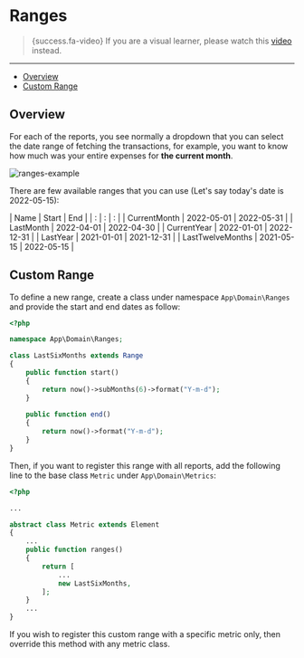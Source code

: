 # Ranges

> {success.fa-video} If you are a visual learner, please watch this [video](https://www.youtube.com/watch?v=35TLPjXVuOI&list=PLw5MK6ws-o1_rNobmZCmnH5G11vwCiKKk&index=5&ab_channel=ILoveMathAcademy) instead.

---

- [Overview](#overview)
- [Custom Range](#custom-range)

<a name="overview"></a>
## Overview

For each of the reports, you see normally a dropdown that you can select the date range of fetching the transactions, for example, you want to know how much was your entire expenses for **the current month**.  

![ranges-example](/images/ranges-example.png)

There are few available ranges that you can use (Let's say today's date is 2022-05-15):
 

| Name | Start | End |
| : |   :   |  :  |
| CurrentMonth | 2022-05-01 | 2022-05-31 |
| LastMonth | 2022-04-01 | 2022-04-30 |
| CurrentYear | 2022-01-01 | 2022-12-31 |
| LastYear | 2021-01-01 | 2021-12-31 |
| LastTwelveMonths | 2021-05-15 | 2022-05-15 |

<a name="custom-range"></a>
## Custom Range

To define a new range, create a class under namespace `App\Domain\Ranges` and provide the start and end dates as follow:

```php
<?php

namespace App\Domain\Ranges;

class LastSixMonths extends Range
{
    public function start()
    {
        return now()->subMonths(6)->format("Y-m-d");
    }
    
    public function end()
    {
        return now()->format("Y-m-d");
    }
}
```

Then, if you want to register this range with all reports, add the following line to the base class `Metric` under `App\Domain\Metrics`:

```php
<?php

...

abstract class Metric extends Element
{
    ...
    public function ranges()
    {
        return [
            ...
            new LastSixMonths,
        ];
    }
    ...
}
```

If you wish to register this custom range with a specific metric only, then override this method with any metric class.